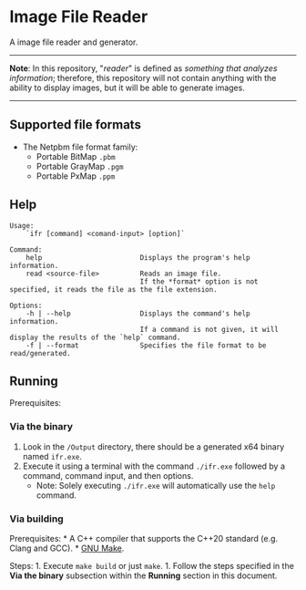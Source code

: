 # Image File Reader

A image file reader and generator.

---

**Note**: In this repository, "*reader*" is defined as *something that analyzes 
information*; therefore, this repository will not contain anything with the 
ability to display images, but it will be able to generate images.

---

## Supported file formats

* The Netpbm file format family:
    * Portable BitMap `.pbm`
    * Portable GrayMap `.pgm`
    * Portable PxMap `.ppm`

## Help

```
Usage:
    `ifr [command] <comand-input> [option]`

Command:
    help                        Displays the program's help information.
    read <source-file>          Reads an image file.
                                If the *format* option is not specified, it reads the file as the file extension. 

Options:
    -h | --help                 Displays the command's help information.
                                If a command is not given, it will display the results of the `help` command.
    -f | --format               Specifies the file format to be read/generated.
```

## Running

Prerequisites:
    

### Via the binary

1. Look in the `/Output` directory, there should be a generated x64 binary named `ifr.exe`.
2. Execute it using a terminal with the command `./ifr.exe` followed by a command, command input, and then options.
    * Note: Solely executing `./ifr.exe` will automatically use the `help` command.

### Via building

Prerequisites:
    * A C++ compiler that supports the C++20 standard (e.g. Clang and GCC).
    * [GNU Make](https://www.gnu.org/software/make).

Steps:
    1. Execute `make build` or just `make`.
    1. Follow the steps specified in the **Via the binary** subsection within the **Running** section in this document.
